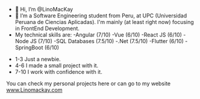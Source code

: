 - 👋 Hi, I’m @LinoMacKay
- 👀 I’m a Software Engineering student from Peru, at UPC (Universidad Peruana de Ciencias Aplicadas). I'm mainly (at least right now) focusing in FrontEnd Development.
- My technical skills are:
  -Angular (7/10)
  -Vue      (6/10)
  -React JS (6/10)
  -Node JS  (7/10)
  -SQL Databases (7.5/10)
  -.Net       (7.5/10)
  -Flutter    (6/10)
  -SpringBoot  (6/10)
  
 * 1-3 Just a newbie.
 * 4-6 I made a small project with it.
 * 7-10 I work with confidence with it.

You can check my personal projects here or can go to my website 
www.Linomackay.com


<!---
LinoMacKay/LinoMacKay is a ✨ special ✨ repository because its `README.md` (this file) appears on your GitHub profile.
You can click the Preview link to take a look at your changes.
--->
